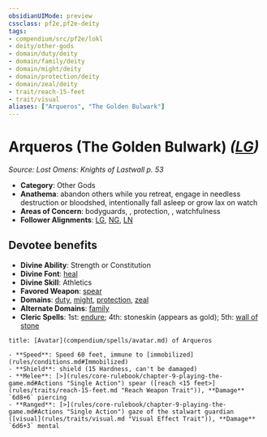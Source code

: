 ```yaml
---
obsidianUIMode: preview
cssclass: pf2e,pf2e-deity
tags:
- compendium/src/pf2e/lokl
- deity/other-gods
- domain/duty/deity
- domain/family/deity
- domain/might/deity
- domain/protection/deity
- domain/zeal/deity
- trait/reach-15-feet
- trait/visual
aliases: ["Arqueros", "The Golden Bulwark"]
---
```

# Arqueros (The Golden Bulwark) *([LG](rules/traits/lg-b1.md "Lawful Good Alignment Trait"))*  
*Source: Lost Omens: Knights of Lastwall p. 53*  

- **Category**: Other Gods
- **Anathema**: abandon others while you retreat, engage in needless destruction or bloodshed, intentionally fall asleep or grow lax on watch
- **Areas of Concern**: bodyguards, , protection, , watchfulness
- **Follower Alignments**: [LG](rules/traits/lg-b1.md "Lawful Good Alignment Trait"), [NG](rules/traits/ng-b1.md "Neutral Good Alignment Trait"), [LN](rules/traits/ln-b1.md "Lawful Neutral Alignment Trait")

## Devotee benefits

- **Divine Ability**: Strength or Constitution
- **Divine Font**: [heal](compendium/spells/heal.md)
- **Divine Skill**: Athletics
- **Favored Weapon**: [spear](compendium/equipment/items/spear.md)
- **Domains**: [duty](compendium/setting/domains.md#Duty), [might](compendium/setting/domains.md#Might), [protection](compendium/setting/domains.md#Protection), [zeal](compendium/setting/domains.md#Zeal)
- **Alternate Domains**: [family](compendium/setting/domains.md#Family)
- **Cleric Spells**: 1st: [endure](compendium/spells/endure-logm.md); 4th: stoneskin (appears as gold); 5th: [wall of stone](compendium/spells/wall-of-stone.md)

```ad-embed-avatar
title: [Avatar](compendium/spells/avatar.md) of Arqueros

- **Speed**: Speed 60 feet, immune to [immobilized](rules/conditions.md#Immobilized)
- **Shield**: shield (15 Hardness, can't be damaged)
- **Melee**: [>](rules/core-rulebook/chapter-9-playing-the-game.md#Actions "Single Action") spear ([reach <15 feet>](rules/traits/reach-15-feet.md "Reach Weapon Trait")), **Damage** `6d8+6` piercing
- **Ranged**: [>](rules/core-rulebook/chapter-9-playing-the-game.md#Actions "Single Action") gaze of the stalwart guardian ([visual](rules/traits/visual.md "Visual Effect Trait")), **Damage** `6d6+3` mental
```